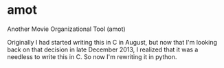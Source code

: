 amot
====

Another Movie Organizational Tool (amot)

Originally I had started writing this in C in August, but now that I'm looking back on that decision in late December 2013, I realized that it was a needless to write
this in C. So now I'm rewriting it in python.